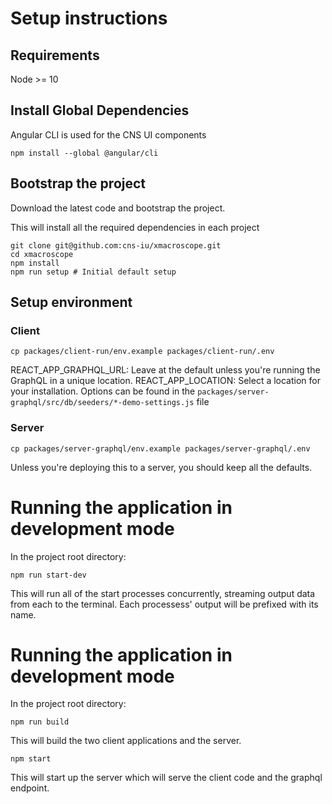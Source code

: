 # Setup instructions

## Requirements

Node >= 10

## Install Global Dependencies
Angular CLI is used for the CNS UI components
```
npm install --global @angular/cli
```

## Bootstrap the project
Download the latest code and bootstrap the project.

This will install all the required dependencies in each project
```
git clone git@github.com:cns-iu/xmacroscope.git
cd xmacroscope
npm install
npm run setup # Initial default setup
```

## Setup environment
### Client
```
cp packages/client-run/env.example packages/client-run/.env
```
REACT_APP_GRAPHQL_URL: Leave at the default unless you're running the GraphQL in a unique location.
REACT_APP_LOCATION: Select a location for your installation. Options can be found in the `packages/server-graphql/src/db/seeders/*-demo-settings.js` file
### Server
```
cp packages/server-graphql/env.example packages/server-graphql/.env
```
Unless you're deploying this to a server, you should keep all the defaults.

# Running the application in development mode

In the project root directory:
```
npm run start-dev
```
This will run all of the start processes concurrently, streaming output data from each to the terminal. Each processess' output will be prefixed with its name.

# Running the application in development mode

In the project root directory:
```
npm run build
```
This will build the two client applications and the server.
```
npm start
```
This will start up the server which will serve the client code and the graphql endpoint.
